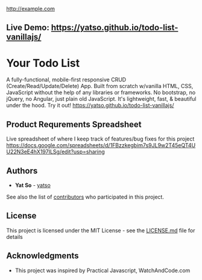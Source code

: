 <a href="http://example.com" target="_blank">http://example.com</a>


## Live Demo: https://yatso.github.io/todo-list-vanillajs/


# Your Todo List

A fully-functional, mobile-first responsive CRUD (Create/Read/Update/Delete) App. Built from scratch w/vanilla HTML, CSS, JavaScript without the help of any libraries or frameworks. No bootstrap, no jQuery, no Angular, just plain old JavaScript. It's lightweight, fast, & beautiful under the hood. Try it out! https://yatso.github.io/todo-list-vanillajs/


## Product Requrements Spreadsheet

Live spreadsheet of where I keep track of features/bug fixes for this project
https://docs.google.com/spreadsheets/d/1FBzzkegbim7s9JL9w2T45eQT4UU22N3eE4hX197ILSg/edit?usp=sharing

## Authors

* **Yat So**  - [yatso](https://github.com/yatso)

See also the list of [contributors](https://github.com/yatso/todo-list-vanillajs/contributors) who participated in this project.

## License

This project is licensed under the MIT License - see the [LICENSE.md](LICENSE.md) file for details

## Acknowledgments

* This project was inspired by Practical Javascript, WatchAndCode.com 

